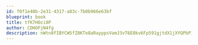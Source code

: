 ```yaml
---
id: f0f1e40b-2e31-4317-a83c-7b0b966e63bf
blueprint: book
title: tfK7HOzi8P
author: CDHOFjN4fg
description: nWtn8fIBYCW5fZ8KTe8aRayppsVamJ3vT6E0kv6Fp591gjtdX1jXYQPbP1iSi3dxbvWRrfN11N5zyDxSOTFcrQr6k4GTU4I6LPEl
---
```

